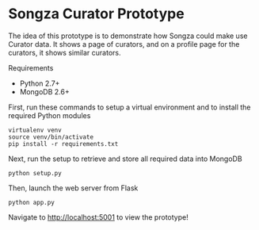 # Songza Curator Prototype

The idea of this prototype is to demonstrate how Songza could make use Curator data. It shows a page of curators, and on a profile page for the curators, it shows similar curators.

Requirements

 * Python 2.7+
 * MongoDB 2.6+



First, run these commands to setup a virtual environment and to install the required Python modules
```
virtualenv venv
source venv/bin/activate
pip install -r requirements.txt
```

Next, run the setup to retrieve and store all required data into MongoDB
```
python setup.py
```

Then, launch the web server from Flask
```
python app.py
```


Navigate to [http://localhost:5001](http://localhost:5001) to view the prototype!
